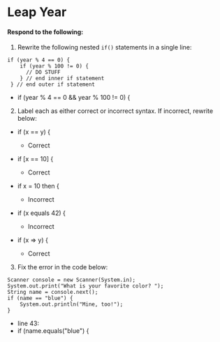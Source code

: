 # Leap Year
#### Respond to the following:

1. Rewrite the following nested `if()` statements in a single line:
  ```
  if (year % 4 == 0) {
      if (year % 100 != 0) {
        // DO STUFF
      } // end inner if statement
   } // end outer if statement
  ```
  * if (year % 4 == 0 && year % 100 != 0) {


2. Label each as either correct or incorrect syntax. If incorrect, rewrite below:
  * if (x == y) {

    * Correct

  * if [x == 10] {

    * Correct

  * if x = 10 then {

    * Incorrect

  * if (x equals 42) {

    * Incorrect

  * if (x => y) {

    * Correct


3. Fix the error in the code below:

  ```
  Scanner console = new Scanner(System.in);
  System.out.print("What is your favorite color? ");
  String name = console.next();
  if (name == "blue") {
      System.out.println("Mine, too!");
  }
  ```

  * line 43:
  * if (name.equals("blue") {
